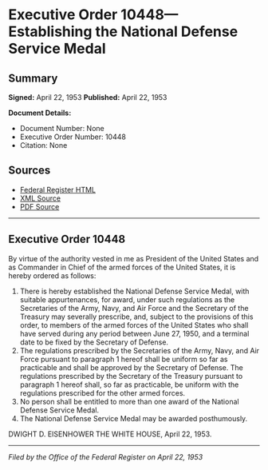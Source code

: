 # Executive Order 10448—Establishing the National Defense Service Medal

## Summary

**Signed:** April 22, 1953
**Published:** April 22, 1953

**Document Details:**
- Document Number: None
- Executive Order Number: 10448
- Citation: None

## Sources
- [Federal Register HTML](https://www.presidency.ucsb.edu/documents/executive-order-10448-establishing-the-national-defense-service-medal)
- [XML Source](None)
- [PDF Source](None)

---

## Executive Order 10448

By virtue of the authority vested in me as President of the United States and as Commander in Chief of the armed forces of the United States, it is hereby ordered as follows:
1. There is hereby established the National Defense Service Medal, with suitable appurtenances, for award, under such regulations as the Secretaries of the Army, Navy, and Air Force and the Secretary of the Treasury may severally prescribe, and, subject to the provisions of this order, to members of the armed forces of the United States who shall have served during any period between June 27, 1950, and a terminal date to be fixed by the Secretary of Defense.
2. The regulations prescribed by the Secretaries of the Army, Navy, and Air Force pursuant to paragraph 1 hereof shall be uniform so far as practicable and shall be approved by the Secretary of Defense. The regulations prescribed by the Secretary of the Treasury pursuant to paragraph 1 hereof shall, so far as practicable, be uniform with the regulations prescribed for the other armed forces.
3. No person shall be entitled to more than one award of the National Defense Service Medal.
4. The National Defense Service Medal may be awarded posthumously.

DWIGHT D. EISENHOWER
THE WHITE HOUSE,
April 22, 1953.

---

*Filed by the Office of the Federal Register on April 22, 1953*

